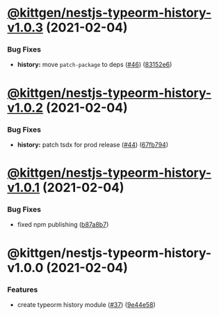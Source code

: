 # [@kittgen/nestjs-typeorm-history-v1.0.3](https://github.com/kittgen/kittgen-nestjs/compare/nestjs-typeorm-history-v1.0.2...nestjs-typeorm-history-v1.0.3) (2021-02-04)


### Bug Fixes

* **history:** move `patch-package` to deps ([#46](https://github.com/kittgen/kittgen-nestjs/issues/46)) ([83152e6](https://github.com/kittgen/kittgen-nestjs/commit/83152e60bb051bd185c533b2395b3a7ab7cc4104))

# [@kittgen/nestjs-typeorm-history-v1.0.2](https://github.com/kittgen/kittgen-nestjs/compare/nestjs-typeorm-history-v1.0.1...nestjs-typeorm-history-v1.0.2) (2021-02-04)


### Bug Fixes

* **history:** patch tsdx for prod release ([#44](https://github.com/kittgen/kittgen-nestjs/issues/44)) ([67fb794](https://github.com/kittgen/kittgen-nestjs/commit/67fb7944a96b90dfc9a4cfd2d0c46e5fd8b958f0))

# [@kittgen/nestjs-typeorm-history-v1.0.1](https://github.com/kittgen/kittgen-nestjs/compare/nestjs-typeorm-history-v1.0.0...nestjs-typeorm-history-v1.0.1) (2021-02-04)


### Bug Fixes

* fixed npm publishing ([b87a8b7](https://github.com/kittgen/kittgen-nestjs/commit/b87a8b793b9fed92cc451be8e104498850c8e050))

# @kittgen/nestjs-typeorm-history-v1.0.0 (2021-02-04)


### Features

* create typeorm history module  ([#37](https://github.com/kittgen/kittgen-nestjs/issues/37)) ([9e44e58](https://github.com/kittgen/kittgen-nestjs/commit/9e44e58574df1f1e295da37b5dc46c203ae08b47))
